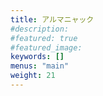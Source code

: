 ```yaml
---
title: アルマニャック
#description: 
#featured: true
#featured_image: 
keywords: []
menus: "main"
weight: 21
---
```


